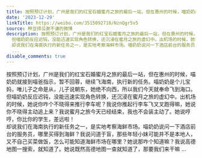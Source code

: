 ```yaml
---
title: 按照预订计划，广州是我们的红宝石婚蜜月之旅的最后一站，但在惠州的时候，喵奶奶就接到喵爸指示，暂不回蓉，继续飞海南，执行新的任务。喵奶奶是个儿宝妈，唯儿...
date: '2023-12-29'
linkTitle: https://weibo.com/3515092710/NznQgr5v5
source: 种豆得瓜谢不谦的微博
description: 按照预订计划，广州是我们的红宝石婚蜜月之旅的最后一站，但在惠州的时候，喵奶奶就接到喵爸指示，暂不回蓉，继续飞海南，执行新的任务。喵奶奶是个儿宝妈，唯儿子之命是从，儿子说朝东，她绝不向西，所以我们今天就奉命飞到海口。<br>
  但喵奶奶反应迟钝，没能迅速实现角色转换，还沉浸在蜜月之旅的虚幻中。出机场的时候，她说你咋个不晓得来推行李车呢？我说你推起行李车飞叉叉跑得嘛，她说你不晓得主动追上来？我说蜜月之旅今天已经结束，我也不会装主动了。她说哼哼，你比你的学生，差远啦！<br>
  却说我们在海南执行的新任务之一，是实地考察海鲜市场。喵奶奶说问一下酒店前台的服务员，哪里买得到海鲜？我说问道于盲，那些年轻小妹可能并不是本地人，又不自己买菜做饭，怎么可能知道海鲜市场在哪里？她说那咋个知道嘛？我说高德地图一搜索，就知道了。她说既然高德地图一查就知道了，那要我们来干嘛
  ...
disable_comments: true
---
```

按照预订计划，广州是我们的红宝石婚蜜月之旅的最后一站，但在惠州的时候，喵奶奶就接到喵爸指示，暂不回蓉，继续飞海南，执行新的任务。喵奶奶是个儿宝妈，唯儿子之命是从，儿子说朝东，她绝不向西，所以我们今天就奉命飞到海口。<br> 但喵奶奶反应迟钝，没能迅速实现角色转换，还沉浸在蜜月之旅的虚幻中。出机场的时候，她说你咋个不晓得来推行李车呢？我说你推起行李车飞叉叉跑得嘛，她说你不晓得主动追上来？我说蜜月之旅今天已经结束，我也不会装主动了。她说哼哼，你比你的学生，差远啦！<br> 却说我们在海南执行的新任务之一，是实地考察海鲜市场。喵奶奶说问一下酒店前台的服务员，哪里买得到海鲜？我说问道于盲，那些年轻小妹可能并不是本地人，又不自己买菜做饭，怎么可能知道海鲜市场在哪里？她说那咋个知道嘛？我说高德地图一搜索，就知道了。她说既然高德地图一查就知道了，那要我们来干嘛 ...